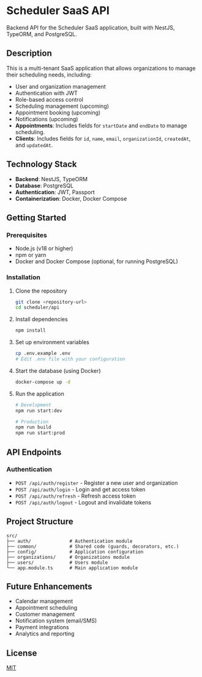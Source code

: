 # Scheduler SaaS API

Backend API for the Scheduler SaaS application, built with NestJS, TypeORM, and PostgreSQL.

## Description

This is a multi-tenant SaaS application that allows organizations to manage their scheduling needs, including:

- User and organization management
- Authentication with JWT
- Role-based access control
- Scheduling management (upcoming)
- Appointment booking (upcoming)
- Notifications (upcoming)
- **Appointments**: Includes fields for `startDate` and `endDate` to manage scheduling.
- **Clients**: Includes fields for `id`, `name`, `email`, `organizationId`, `createdAt`, and `updatedAt`.

## Technology Stack

- **Backend**: NestJS, TypeORM
- **Database**: PostgreSQL
- **Authentication**: JWT, Passport
- **Containerization**: Docker, Docker Compose

## Getting Started

### Prerequisites

- Node.js (v18 or higher)
- npm or yarn
- Docker and Docker Compose (optional, for running PostgreSQL)

### Installation

1. Clone the repository
   ```bash
   git clone <repository-url>
   cd scheduler/api
   ```

2. Install dependencies
   ```bash
   npm install
   ```

3. Set up environment variables
   ```bash
   cp .env.example .env
   # Edit .env file with your configuration
   ```

4. Start the database (using Docker)
   ```bash
   docker-compose up -d
   ```

5. Run the application
   ```bash
   # Development
   npm run start:dev

   # Production
   npm run build
   npm run start:prod
   ```

## API Endpoints

### Authentication

- `POST /api/auth/register` - Register a new user and organization
- `POST /api/auth/login` - Login and get access token
- `POST /api/auth/refresh` - Refresh access token
- `POST /api/auth/logout` - Logout and invalidate tokens

## Project Structure

```
src/
├── auth/              # Authentication module
├── common/            # Shared code (guards, decorators, etc.)
├── config/            # Application configuration
├── organizations/     # Organizations module
├── users/             # Users module
└── app.module.ts      # Main application module
```

## Future Enhancements

- Calendar management
- Appointment scheduling
- Customer management
- Notification system (email/SMS)
- Payment integrations
- Analytics and reporting

## License

[MIT](LICENSE)
